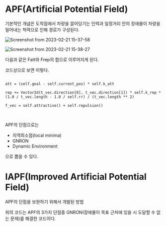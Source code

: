 # APF(Artificial Potential Field)

기본적인 개념은 도착점에서 차량을 끌어당기는 인력과 일정거리 안의 장애물이 차량을 밀어내는 척력으로 인해 경로가 구성된다.

![Screenshot from 2023-02-21 15-37-58](https://user-images.githubusercontent.com/88701811/220266705-a57ad78a-343c-4c52-837d-3fbd111e5be2.png)

![Screenshot from 2023-02-21 15-38-27](https://user-images.githubusercontent.com/88701811/220266956-8b519307-505f-4b70-9f76-c8748613af8c.png)


다음과 같은 Fatt와 Frep의 합으로 이루어지게 된다.


코드상으로 보면 이렇다.

<pre>
<code>
att = (self.goal - self.current_pos) * self.k_att

rep += Vector2d(t_vec.direction[0], t_vec.direction[1]) * self.k_rep * (1.0 / t_vec.length - 1.0 / self.rr) / (t_vec.length ** 2)
                        
f_vec = self.attractive() + self.repulsion()

</code>
</pre>

APF의 단점으로는

- 지역최소점(local minima)
- GNRON
- Dynamic Environment

으로 뽑을 수 있다.

# IAPF(Improved Artificial Potential Field)

APF의 단점을 보완하기 위해서 개발된 방법

위의 코드는 APF의 3가지 단점중 GNRON(장애물이 목표 근처에 있을 시 도달할 수 없는 문제)를 해결한 코드이다.

